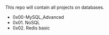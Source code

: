 This repo will contain all projects on databases.

- 0x00-MySQL_Advanced
- 0x01. NoSQL
- 0x02. Redis basic
